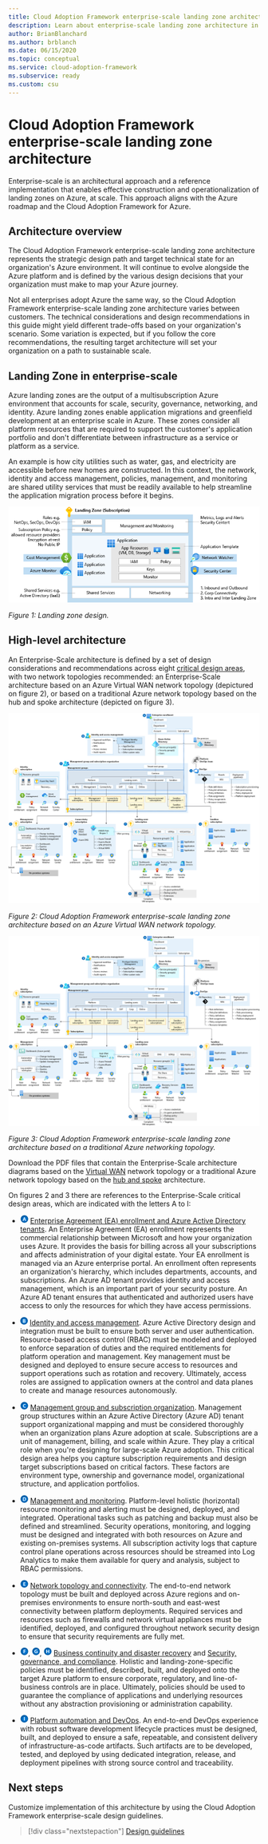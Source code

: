 ```yaml
---
title: Cloud Adoption Framework enterprise-scale landing zone architecture
description: Learn about enterprise-scale landing zone architecture in the Cloud Adoption Framework for Azure.
author: BrianBlanchard
ms.author: brblanch
ms.date: 06/15/2020
ms.topic: conceptual
ms.service: cloud-adoption-framework
ms.subservice: ready
ms.custom: csu
---
```


# Cloud Adoption Framework enterprise-scale landing zone architecture

Enterprise-scale is an architectural approach and a reference implementation that enables effective construction and operationalization of landing zones on Azure, at scale. This approach aligns with the Azure roadmap and the Cloud Adoption Framework for Azure.

## Architecture overview

The Cloud Adoption Framework enterprise-scale landing zone architecture represents the strategic design path and target technical state for an organization's Azure environment. It will continue to evolve alongside the Azure platform and is defined by the various design decisions that your organization must make to map your Azure journey.

Not all enterprises adopt Azure the same way, so the Cloud Adoption Framework enterprise-scale landing zone architecture varies between customers. The technical considerations and design recommendations in this guide might yield different trade-offs based on your organization's scenario. Some variation is expected, but if you follow the core recommendations, the resulting target architecture will set your organization on a path to sustainable scale.

## Landing Zone in enterprise-scale

Azure landing zones are the output of a multisubscription Azure environment that accounts for scale, security, governance, networking, and identity. Azure landing zones enable application migrations and greenfield development at an enterprise scale in Azure. These zones consider all platform resources that are required to support the customer's application portfolio and don't differentiate between infrastructure as a service or platform as a service.

An example is how city utilities such as water, gas, and electricity are accessible before new homes are constructed. In this context, the network, identity and access management, policies, management, and monitoring are shared utility services that must be readily available to help streamline the application migration process before it begins.

![Diagram that shows a landing zone design.](./media/lz-design.png)

_Figure 1: Landing zone design._

## High-level architecture

An Enterprise-Scale architecture is defined by a set of design considerations and recommendations across eight [critical design areas](./design-guidelines.md), with two network topologies recommended: an Enterprise-Scale architecture based on an Azure Virtual WAN network topology (depictured on figure 2), or based on a traditional Azure network topology based on the hub and spoke architecture (depicted on figure 3).   

[![Diagram that shows Cloud Adoption Framework enterprise-scale landing zone architecture.](./media/ns-arch-inline.png)](./media/ns-arch-expanded.png#lightbox)

_Figure 2: Cloud Adoption Framework enterprise-scale landing zone architecture based on an Azure Virtual WAN network topology._

[![Diagram that shows Cloud Adoption Framework enterprise-scale landing zone architecture.](./media/ns-arch-cust-inline.png)](./media/ns-arch-expanded.png#lightbox)

_Figure 3: Cloud Adoption Framework enterprise-scale landing zone architecture based on a traditional Azure networking topology._

Download the PDF files that contain the Enterprise-Scale architecture diagrams based on the [Virtual WAN](https://raw.githubusercontent.com/microsoft/CloudAdoptionFramework/master/ready/enterprise-scale-architecture.pdf) network topology or a traditional Azure network topology based on the [hub and spoke](https://raw.githubusercontent.com/microsoft/CloudAdoptionFramework/master/ready/enterprise-scale-architecture.pdf) architecture.

On figures 2 and 3 there are references to the Enterprise-Scale critical design areas, which are indicated with the letters A to I:

- ![A](./media/A.png) [Enterprise Agreement (EA) enrollment and Azure Active Directory tenants](./enterprise-enrollment-and-azure-ad-tenants.md). An Enterprise Agreement (EA) enrollment represents the commercial relationship between Microsoft and how your organization uses Azure. It provides the basis for billing across all your subscriptions and affects administration of your digital estate. Your EA enrollment is managed via an Azure enterprise portal. An enrollment often represents an organization's hierarchy, which includes departments, accounts, and subscriptions. An Azure AD tenant provides identity and access management, which is an important part of your security posture. An Azure AD tenant ensures that authenticated and authorized users have access to only the resources for which they have access permissions.
- ![B](./media/B.png) [Identity and access management](./identity-and-access-management.md). Azure Active Directory design and integration must be built to ensure both server and user authentication. Resource-based access control (RBAC) must be modeled and deployed to enforce separation of duties and the required entitlements for platform operation and management. Key management must be designed and deployed to ensure secure access to resources and support operations such as rotation and recovery. Ultimately, access roles are assigned to application owners at the control and data planes to create and manage resources autonomously.
- ![C](./media/C.png) [Management group and subscription organization](./management-group-and-subscription-organization.md). Management group structures within an Azure Active Directory (Azure AD) tenant support organizational mapping and must be considered thoroughly when an organization plans Azure adoption at scale. Subscriptions are a unit of management, billing, and scale within Azure. They play a critical role when you're designing for large-scale Azure adoption. This critical design area helps you capture subscription requirements and design target subscriptions based on critical factors. These factors are environment type, ownership and governance model, organizational structure, and application portfolios.
- ![D](./media/D.png) [Management and monitoring](./management-and-monitoring.md). Platform-level holistic (horizontal) resource monitoring and alerting must be designed, deployed, and integrated. Operational tasks such as patching and backup must also be defined and streamlined. Security operations, monitoring, and logging must be designed and integrated with both resources on Azure and existing on-premises systems. All subscription activity logs that capture control plane operations across resources should be streamed into Log Analytics to make them available for query and analysis, subject to RBAC permissions.
- ![E](./media/E.png) [Network topology and connectivity](./network-topology-and-connectivity.md). The end-to-end network topology must be built and deployed across Azure regions and on-premises environments to ensure north-south and east-west connectivity between platform deployments. Required services and resources such as firewalls and network virtual appliances must be identified, deployed, and configured throughout network security design to ensure that security requirements are fully met.

- ![F](./media/F.png), ![G](./media/G.png), ![H](./media/H.png) [Business continuity and disaster recovery](./business-continuity-and-disaster-recovery.md) and [Security, governance, and compliance](./security-governance-and-compliance.md). Holistic and landing-zone-specific policies must be identified, described, built, and deployed onto the target Azure platform to ensure corporate, regulatory, and line-of-business controls are in place. Ultimately, policies should be used to guarantee the compliance of applications and underlying resources without any abstraction provisioning or administration capability.

- ![I](./media/I.png) [Platform automation and DevOps](platform-automation-and-devops.md). An end-to-end DevOps experience with robust software development lifecycle practices must be designed, built, and deployed to ensure a safe, repeatable, and consistent delivery of infrastructure-as-code artifacts. Such artifacts are to be developed, tested, and deployed by using dedicated integration, release, and deployment pipelines with strong source control and traceability.

## Next steps

Customize implementation of this architecture by using the Cloud Adoption Framework enterprise-scale design guidelines.

> [!div class="nextstepaction"]
> [Design guidelines](./design-guidelines.md)
